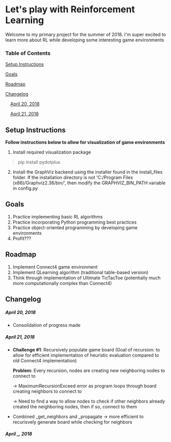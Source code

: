 # Let's play with Reinforcement Learning

Welcome to my primary project for the summer of 2018. I'm super excited to learn more about RL while developing some interesting game environments

### Table of Contents
[Setup Instructions](#setup-instructions)

[Goals](#goals)

[Roadmap](#roadmap)

[Changelog](#changelog)

&nbsp;&nbsp;&nbsp;&nbsp;[April 20, 2018](#april-20-2018)

&nbsp;&nbsp;&nbsp;&nbsp;[April 21, 2018](#april-21-2018)


## Setup Instructions
**Follow instructions below to allow for visualization of game environments**
1. Install required visualization package
> pip install pydotplus
2. Install the GraphViz backend using the installer found in the install_files folder. If the installation directory is not 'C:/Program Files (x86)/Graphviz2.38/bin/', then modify the GRAPHVIZ_BIN_PATH variable in config.py

## Goals
1. Practice implementing basic RL algorithms
2. Practice incorporating Python programming best practices
3. Practice object-oriented programming by developing game environments
4. Profit???

## Roadmap
1. Implement Connect4 game environment
2. Implement QLearning algorithm (traditional table-based version)
3. Think through implementation of Ultimate TicTacToe (potentially much more computationally complex than Connect4)

## Changelog
##### *April 20, 2018*
* Consolidation of progress made

##### *April 21, 2018*
* **Challenge #1**: Recursively populate game board (Goal of recursion: to allow for efficient implementation of heuristic evaluation compared to old Connect4 implementation)

    **Problem**: Every recursion, nodes are creating new neighboring nodes to connect to

    &rarr; MaximumRecursionExceed error as program loops through board creating neighbors to connect to

    &rarr; Need to find a way to allow nodes to check if other neighbors already created the neighboring nodes, then if so, connect to them

* Combined _get_neighbors and _propagate -> more efficient to recurisvely generate board while checking for neighbors

##### *April _, 2018*
